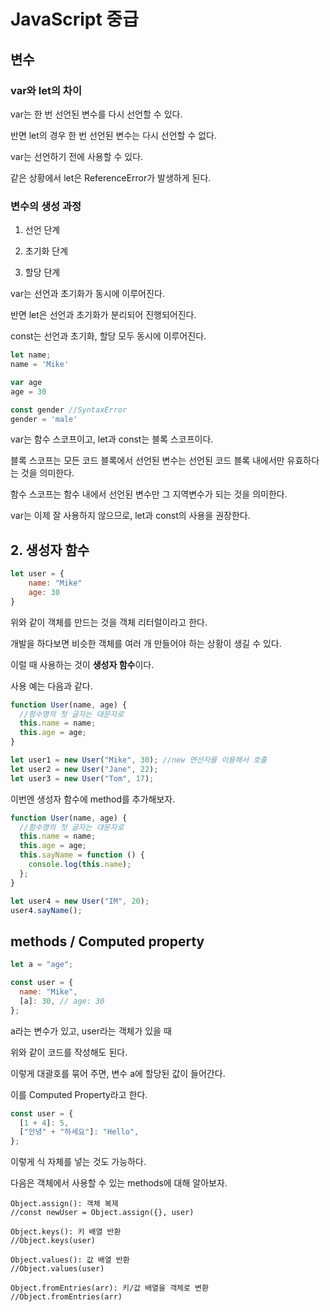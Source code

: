 # JavaScript 중급

## 변수

### var와 let의 차이

var는 한 번 선언된 변수를 다시 선언할 수 있다.

반면 let의 경우 한 번 선언된 변수는 다시 선언할 수 없다.

var는 선언하기 전에 사용할 수 있다.

같은 상황에서 let은 ReferenceError가 발생하게 된다.

### 변수의 생성 과정

1. 선언 단계

2. 초기화 단계

3. 할당 단계

var는 선언과 초기화가 동시에 이루어진다.

반면 let은 선언과 초기화가 분리되어 진행되어진다.

const는 선언과 초기화, 할당 모두 동시에 이루어진다.

```js
let name;
name = 'Mike'

var age
age = 30

const gender //SyntaxError
gender = 'male'
```

var는 함수 스코프이고, let과 const는 블록 스코프이다.

블록 스코프는 모든 코드 블록에서 선언된 변수는 선언된 코드 블록 내에서만 유효하다는 것을 의미한다.

함수 스코프는 함수 내에서 선언된 변수만 그 지역변수가 되는 것을 의미한다.

var는 이제 잘 사용하지 않으므로, let과 const의 사용을 권장한다.

## 2. 생성자 함수

```js
let user = {
    name: "Mike"
    age: 30
}
```

위와 같이 객체를 만드는 것을 객체 리터럴이라고 한다.

개발을 하다보면 비슷한 객체를 여러 개 만들어야 하는 상황이 생길 수 있다.

이럴 때 사용하는 것이 **생성자 함수**이다.

사용 예는 다음과 같다.

```js
function User(name, age) {
  //함수명의 첫 글자는 대문자로
  this.name = name;
  this.age = age;
}

let user1 = new User("Mike", 30); //new 연산자를 이용해서 호출
let user2 = new User("Jane", 22);
let user3 = new User("Tom", 17);
```

이번엔 생성자 함수에 method를 추가해보자.

```js
function User(name, age) {
  //함수명의 첫 글자는 대문자로
  this.name = name;
  this.age = age;
  this.sayName = function () {
    console.log(this.name);
  };
}

let user4 = new User("IM", 20);
user4.sayName();
```

## methods / Computed property

```js
let a = "age";

const user = {
  name: "Mike",
  [a]: 30, // age: 30
};
```

a라는 변수가 있고, user라는 객체가 있을 때

위와 같이 코드를 작성해도 된다.

이렇게 대괄호를 묶어 주면, 변수 a에 할당된 값이 들어간다.

이를 Computed Property라고 한다.

```js
const user = {
  [1 + 4]: 5,
  ["안녕" + "하세요"]: "Hello",
};
```

이렇게 식 자체를 넣는 것도 가능하다.

다음은 객체에서 사용할 수 있는 methods에 대해 알아보자.

```
Object.assign(): 객체 복제
//const newUser = Object.assign({}, user)

Object.keys(): 키 배열 반환
//Object.keys(user)

Object.values(): 값 배열 반환
//Object.values(user)

Object.fromEntries(arr): 키/값 배열을 객체로 변환
//Object.fromEntries(arr)
```
